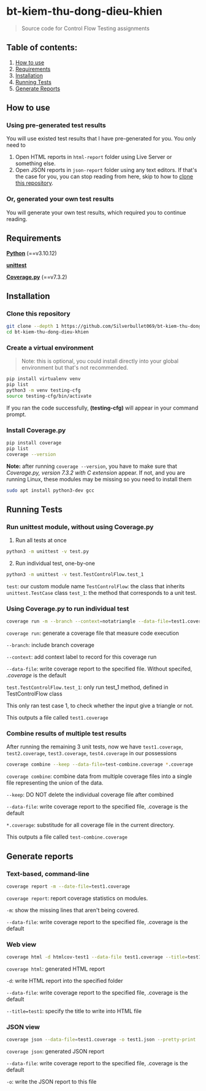 # bt-kiem-thu-dong-dieu-khien

> Source code for Control Flow Testing assignments

## Table of contents:
1.  [How to use](#how-to-use)
2.  [Requirements](#requirements)
3.  [Installation](#installation)
4.  [Running Tests](#running-tests)
5.  [Generate Reports](#generate-reports)

## How to use
### Using pre-generated test results
You will use existed test results that I have pre-generated for you. You only need to
1. Open HTML reports in ```html-report``` folder using Live Server or something else.
2. Open JSON reports in ```json-report``` folder using any text editors. 
If that's the case for you, you can stop reading from here, skip to how to [clone this repository](#clone-this-repository).

### Or, generated your own test results
You will generate your own test results, which required you to continue reading.

## Requirements
[**Python**](https://docs.python.org/3.10/) (==v3.10.12)

[**unittest**](https://docs.python.org/3/library/unittest.html)

[**Coverage.py**](https://coverage.readthedocs.io/en/7.3.2/) (==v7.3.2)

## Installation

### Clone this repository
```sh
git clone --depth 1 https://github.com/Silverbullet069/bt-kiem-thu-dong-dieu-khien.git
cd bt-kiem-thu-dong-dieu-khien
```

### Create a virtual environment 
> Note: this is optional, you could install directly into your global environment but that's not recommended.
```sh
pip install virtualenv venv
pip list
python3 -m venv testing-cfg
source testing-cfg/bin/activate
```
If you ran the code successfully, **(testing-cfg)** will appear in your command prompt.

### Install Coverage.py
```sh
pip install coverage
pip list
coverage --version
```

**Note:** after running ```coverage --version```, you have to make sure that *Coverage.py, version 7.3.2 with C extension* appear. If not, and you are running Linux, these modules may be missing so you need to install them
```sh
sudo apt install python3-dev gcc
```

## Running Tests

### Run unittest module, without using Coverage.py
1. Run all tests at once
```sh
python3 -m unittest -v test.py
```

2. Run individual test, one-by-one
```sh
python3 -m unittest -v test.TestControlFlow.test_1
```
```test```: our custom module name
```TestControlFlow```: the class that inherits ```unittest.TestCase``` class
```test_1```: the method that corresponds to a unit test.

### Using Coverage.py to run individual test

```sh
coverage run -m --branch --context=notatriangle --data-file=test1.coverage unittest test.TestControlFlow.test_1
```
```coverage run```: generate a coverage file that measure code execution

```--branch```: include branch coverage

```--context```: add context label to record for this coverage run

```--data-file```: write coverage report to the specified file. Without specifed, *.coverage* is the default

```test.TestControlFlow.test_1```: only run test_1 method, defined in TestControlFlow class

This only ran test case 1, to check whether the input give a triangle or not.

This outputs a file called ```test1.coverage```

### Combine results of multiple test results
After running the remaining 3 unit tests, now we have ```test1.coverage```, ```test2.coverage```, ```test3.coverage```, ```test4.coverage``` in our possessions

```sh
coverage combine --keep --data-file=test-combine.coverage *.coverage
```
```coverage combine```: combine data from multiple coverage files into a single file representing the union of the data.

```--keep```: DO NOT delete the individual coverage file after combined

```--data-file```: write coverage report to the specified file, .coverage is the default

```*.coverage```: substitude for all coverage file in the current directory.

This outputs a file called ```test-combine.coverage```

## Generate reports

### Text-based, command-line
```sh
coverage report -m --date-file=test1.coverage
```
```coverage report```: report coverage statistics on modules.

```-m```: show the missing lines that aren't being covered.

```--data-file```: write coverage report to the specified file, .coverage is the default

### Web view
```sh
coverage html -d htmlcov-test1 --data-file test1.coverage --title=test1
```
```coverage html```: generated HTML report

```-d```: write HTML report into the specified folder

```--data-file```: write coverage report to the specified file, .coverage is the default

```--title=test1```: specify the title to write into HTML file

### JSON view
```sh
coverage json --data-file=test1.coverage -o test1.json --pretty-print
```
```coverage json```: generated JSON report

```--data-file```: write coverage report to the specified file, .coverage is the default

```-o```: write the JSON report to this file

